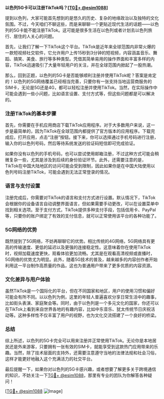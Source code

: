 **以色列5G卡可以注册TikTok吗？[[TG💪+ @esim1088](https://t.me/s/esim1088)]**

提到以色列，大家可能首先想到的是悠久的历史、复杂的地缘政治以及独特的文化氛围。不过，今天咱们不聊这些，而是来聊聊一个更贴近现代生活的话题——以色列的5G卡能不能注册TikTok。这可能是很多生活在以色列或者计划去以色列旅行、居住的人关心的问题。

首先，让我们了解一下TikTok这个平台。TikTok是近年来全球范围内非常火爆的一款短视频社交软件，它允许用户上传15秒到3分钟的短视频，内容涵盖音乐、舞蹈、搞笑、美食、旅行等多种类型。凭借其简单易用的操作界面和丰富多样的内容，TikTok迅速吸引了大量年轻用户的关注，并在全球范围内掀起了一股热潮。

那么，回到正题，以色列的5G卡是否能够顺利注册并使用TikTok呢？答案是肯定的！以色列的5G网络覆盖已经相当完善，只要你有一张支持当地运营商服务的SIM卡，无论是5G还是4G，都可以轻松注册并使用TikTok。当然，在实际操作中可能会遇到一些小问题，比如语言设置、支付方式等，但这些问题都是可以解决的。

### **注册TikTok的基本步骤**

首先，你需要在手机应用商店下载TikTok应用程序。对于大多数用户来说，这一步是最简单的，因为TikTok在全球范围内都提供了官方版本的应用程序。下载完成后，打开应用，点击“注册”按钮。接下来，你可以选择通过手机号码进行注册，输入你的以色列号码，然后等待系统发送的验证码短信即可完成验证。

如果你没有以色列的手机号码，也可以尝试使用邮箱注册，不过这种方式可能会稍微复杂一些，尤其是涉及到后续的身份验证环节。此外，还需要注意的是，TikTok在中国大陆地区的访问可能会受到限制，因此如果你是在中国大陆使用以色列号码注册TikTok，可能会遇到无法正常登录的情况。

### **语言与支付设置**

注册完成后，你需要对TikTok的语言和支付方式进行设置。默认情况下，TikTok会根据你的设备语言自动调整界面语言，但如果需要手动更改，可以在设置菜单中找到相关选项。至于支付方式，TikTok提供多种支付手段，包括信用卡、PayPal等，只要你的账户绑定了有效的支付信息，就可以正常使用该平台的各种功能了。

### **5G网络的优势**

既然提到了5G网络，不妨再聊聊它的优势。相比传统的4G网络，5G网络具有更高的传输速度、更低的延迟以及更强的连接稳定性。这意味着你在使用TikTok时，视频加载速度更快，观看体验更加流畅。尤其是在观看高清视频或直播时，5G网络的优势尤为明显。此外，随着5G技术的普及，越来越多的内容创作者开始利用这一平台制作高质量的作品，这也为普通用户带来了更多优质的内容资源。

### **文化差异与用户体验**

虽然TikTok是一个国际化的平台，但在不同国家和地区，用户的使用习惯和偏好可能会有所不同。以以色列为例，这里的年轻人普遍喜欢分享日常生活中的趣事，比如街头表演、家庭聚会等。同时，由于以色列是一个多元文化的国家，你还可以在TikTok上看到来自世界各地的有趣内容，比如中东音乐、犹太传统节日庆祝活动等。这种多样性不仅丰富了用户的视野，也为文化交流搭建了一个良好的桥梁。

### **总结**

综上所述，以色列的5G卡完全可以用来注册并正常使用TikTok。无论你是本地居民还是外来游客，只要拥有一张有效的SIM卡，就能享受到这款热门应用带来的乐趣。当然，除了技术层面的支持外，还需要注意遵守当地的法律法规和社会习俗，这样才能更好地融入这个充满活力的社交平台。

最后提醒一下，如果你对以色列的5G卡感兴趣，或者想要了解更多关于跨境通信的知识，不妨关注一下[TG💪+ @esim1088](https://t.me/s/esim1088)，那里有专业的团队为你解答各种疑问！

[[TG💪+ @esim1088](https://t.me/s/esim1088) ![Image](https://i.postimg.cc/4NQfJmqS/Snipaste-2025-05-13-00-14-12.png)]